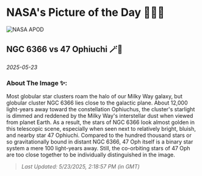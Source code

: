 
# NASA's Picture of the Day 🧑‍🚀💫

  ![NASA APOD](https://apod.nasa.gov/apod/image/2505/NGC6366_3500.jpg)
  
  ## NGC 6366 vs 47 Ophiuchi 🪄🌌
  
  _2025-05-23_
  
  ### About The Image ✨: 
  
  Most globular star clusters roam the halo of our Milky Way galaxy, but globular cluster NGC 6366 lies close to the galactic plane. About 12,000 light-years away toward the constellation Ophiuchus, the cluster's starlight is dimmed and reddened by the Milky Way's interstellar dust when viewed from planet Earth. As a result, the stars of NGC 6366 look almost golden in this telescopic scene, especially when seen next to relatively bright, bluish, and nearby star 47 Ophiuchi. Compared to the hundred thousand stars or so gravitationally bound in distant NGC 6366, 47 Oph itself is a binary star system  a mere 100 light-years away. Still, the co-orbiting stars of 47 Oph are too close together to be individually distinguished in the image.
  
  
  
  > _Last Updated: 5/23/2025, 2:18:57 PM (in GMT)_
  